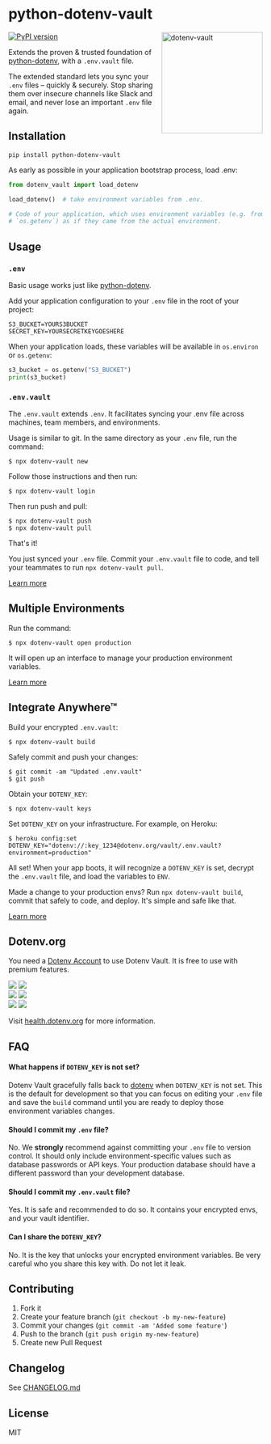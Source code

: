 # python-dotenv-vault

<img src="https://raw.githubusercontent.com/motdotla/dotenv/master/dotenv.svg" alt="dotenv-vault" align="right" width="200" />

[![PyPI version](https://badge.fury.io/py/python-dotenv-vault.svg)](http://badge.fury.io/py/python-dotenv-vault)

Extends the proven & trusted foundation of [python-dotenv](https://github.com/theskumar/python-dotenv), with a `.env.vault` file.

The extended standard lets you sync your `.env` files – quickly & securely. Stop sharing them over insecure channels like Slack and email, and never lose an important `.env` file again.

## Installation

```shell
pip install python-dotenv-vault
```

As early as possible in your application bootstrap process, load .env:

```python
from dotenv_vault import load_dotenv

load_dotenv()  # take environment variables from .env.

# Code of your application, which uses environment variables (e.g. from `os.environ` or
# `os.getenv`) as if they came from the actual environment.
```

## Usage

### `.env`

Basic usage works just like [python-dotenv](https://github.com/theskumar/python-dotenv).

Add your application configuration to your `.env` file in the root of your project:

```shell
S3_BUCKET=YOURS3BUCKET
SECRET_KEY=YOURSECRETKEYGOESHERE
```

When your application loads, these variables will be available in `os.environ` or `os.getenv`:

```python
s3_bucket = os.getenv("S3_BUCKET")
print(s3_bucket)
```

### `.env.vault`

The `.env.vault` extends `.env`. It facilitates syncing your .env file across machines, team members, and environments.

Usage is similar to git. In the same directory as your `.env` file, run the command:

```shell
$ npx dotenv-vault new
```

Follow those instructions and then run:

```shell
$ npx dotenv-vault login
```

Then run push and pull:

```shell
$ npx dotenv-vault push
$ npx dotenv-vault pull
```

That's it!

You just synced your `.env` file. Commit your `.env.vault` file to code, and tell your teammates to run `npx dotenv-vault pull`.

[Learn more](https://www.dotenv.org/docs/tutorials/sync)

## Multiple Environments

Run the command:

```shell
$ npx dotenv-vault open production
```

It will open up an interface to manage your production environment variables.

[Learn more](https://www.dotenv.org/docs/tutorials/environments)

## Integrate Anywhere™

Build your encrypted `.env.vault`:

```shell
$ npx dotenv-vault build
```

Safely commit and push your changes:

```shell
$ git commit -am "Updated .env.vault"
$ git push
```

Obtain your `DOTENV_KEY`:

```shell
$ npx dotenv-vault keys
```

Set `DOTENV_KEY` on your infrastructure. For example, on Heroku:

```shell
$ heroku config:set DOTENV_KEY="dotenv://:key_1234@dotenv.org/vault/.env.vault?environment=production"
```

All set! When your app boots, it will recognize a `DOTENV_KEY` is set, decrypt the `.env.vault` file, and load the variables to `ENV`.

Made a change to your production envs? Run `npx dotenv-vault build`, commit that safely to code, and deploy. It's simple and safe like that.

[Learn more](https://www.dotenv.org/docs/tutorials/integrations)

## Dotenv.org

You need a [Dotenv Account](https://dotenv.org) to use Dotenv Vault. It is free to use with premium features.

![](https://api.checklyhq.com/v1/badges/checks/c2fee99a-38e7-414e-89b8-9766ceeb1927?style=flat&theme=dark&responseTime=true)
![](https://api.checklyhq.com/v1/badges/checks/4f557967-1ed1-486a-b762-39a63781d752?style=flat&theme=dark&responseTime=true)
<br>
![](https://api.checklyhq.com/v1/badges/checks/804eb6fa-6599-4688-a649-7ff3c39a64b9?style=flat&theme=dark&responseTime=true)
![](https://api.checklyhq.com/v1/badges/checks/6a94504e-e936-4f07-bc0b-e08fee2734b3?style=flat&theme=dark&responseTime=true)
<br>
![](https://api.checklyhq.com/v1/badges/checks/06ac4f4e-3e0e-4501-9987-580b4d2a6b06?style=flat&theme=dark&responseTime=true)
![](https://api.checklyhq.com/v1/badges/checks/0ffc1e55-7ef0-4c2c-8acc-b6311871f41c?style=flat&theme=dark&responseTime=true)

Visit [health.dotenv.org](https://health.dotenv.org) for more information.

## FAQ

#### What happens if `DOTENV_KEY` is not set?

Dotenv Vault gracefully falls back to [dotenv](https://github.com/bkeepers/dotenv) when `DOTENV_KEY` is not set. This is the default for development so that you can focus on editing your `.env` file and save the `build` command until you are ready to deploy those environment variables changes.

#### Should I commit my `.env` file?

No. We **strongly** recommend against committing your `.env` file to version control. It should only include environment-specific values such as database passwords or API keys. Your production database should have a different password than your development database.

#### Should I commit my `.env.vault` file?

Yes. It is safe and recommended to do so. It contains your encrypted envs, and your vault identifier.

#### Can I share the `DOTENV_KEY`?

No. It is the key that unlocks your encrypted environment variables. Be very careful who you share this key with. Do not let it leak.

## Contributing

1. Fork it
2. Create your feature branch (`git checkout -b my-new-feature`)
3. Commit your changes (`git commit -am 'Added some feature'`)
4. Push to the branch (`git push origin my-new-feature`)
5. Create new Pull Request

## Changelog

See [CHANGELOG.md](CHANGELOG.md)

## License

MIT
